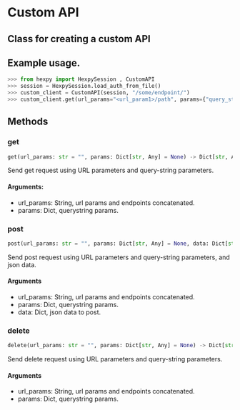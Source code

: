 Custom API
===========

## Class for creating a custom API

## Example usage.

```python
>>> from hexpy import HexpySession , CustomAPI
>>> session = HexpySession.load_auth_from_file()
>>> custom_client = CustomAPI(session, "/some/endpoint/")
>>> custom_client.get(url_params="<url_param1>/path", params={"query_string_param":some_value})
```

## Methods

### get
```python
get(url_params: str = "", params: Dict[str, Any] = None) -> Dict[str, Any]
```
Send get request using URL parameters and query-string parameters.

#### Arguments:
* url_params: String, url params and endpoints concatenated.
* params: Dict, querystring params.

### post
```python
post(url_params: str = "", params: Dict[str, Any] = None, data: Dict[str, Any] = None, ) -> Dict[str, Any]
```
Send post request using URL parameters and query-string parameters, and json data.

#### Arguments
* url_params: String, url params and endpoints concatenated.
* params: Dict, querystring params.
* data: Dict, json data to post.

### delete
```python
delete(url_params: str = "", params: Dict[str, Any] = None) -> Dict[str, Any]
```
Send delete request using URL parameters and query-string parameters.

#### Arguments
* url_params: String, url params and endpoints concatenated.
* params: Dict, querystring params.